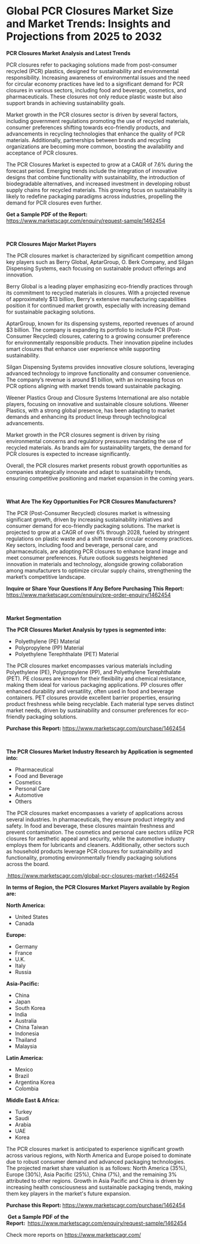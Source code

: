<p><h1>Global PCR Closures Market Size and Market Trends: Insights and Projections from 2025 to 2032</h1></p><p><strong>PCR Closures Market Analysis and Latest Trends</strong></p>
<p><p>PCR closures refer to packaging solutions made from post-consumer recycled (PCR) plastics, designed for sustainability and environmental responsibility. Increasing awareness of environmental issues and the need for circular economy practices have led to a significant demand for PCR closures in various sectors, including food and beverage, cosmetics, and pharmaceuticals. These closures not only reduce plastic waste but also support brands in achieving sustainability goals.</p><p>Market growth in the PCR closures sector is driven by several factors, including government regulations promoting the use of recycled materials, consumer preferences shifting towards eco-friendly products, and advancements in recycling technologies that enhance the quality of PCR materials. Additionally, partnerships between brands and recycling organizations are becoming more common, boosting the availability and acceptance of PCR closures.</p><p>The PCR Closures Market is expected to grow at a CAGR of 7.6% during the forecast period. Emerging trends include the integration of innovative designs that combine functionality with sustainability, the introduction of biodegradable alternatives, and increased investment in developing robust supply chains for recycled materials. This growing focus on sustainability is likely to redefine packaging paradigms across industries, propelling the demand for PCR closures even further.</p></p>
<p><strong>Get a Sample PDF of the Report:&nbsp;</strong> <a href="https://www.marketscagr.com/enquiry/request-sample/1462454?utm_campaign=2468&utm_medium=2&utm_source=Github&utm_content=ia&utm_term=08032025&utm_id=pcr-closures">https://www.marketscagr.com/enquiry/request-sample/1462454</a></p>
<p>&nbsp;</p>
<p><strong>PCR Closures Major Market Players</strong></p>
<p><p>The PCR closures market is characterized by significant competition among key players such as Berry Global, AptarGroup, O. Berk Company, and Silgan Dispensing Systems, each focusing on sustainable product offerings and innovation. </p><p>Berry Global is a leading player emphasizing eco-friendly practices through its commitment to recycled materials in closures. With a projected revenue of approximately $13 billion, Berry's extensive manufacturing capabilities position it for continued market growth, especially with increasing demand for sustainable packaging solutions.</p><p>AptarGroup, known for its dispensing systems, reported revenues of around $3 billion. The company is expanding its portfolio to include PCR (Post-Consumer Recycled) closures, catering to a growing consumer preference for environmentally responsible products. Their innovation pipeline includes smart closures that enhance user experience while supporting sustainability.</p><p>Silgan Dispensing Systems provides innovative closure solutions, leveraging advanced technology to improve functionality and consumer convenience. The company’s revenue is around $1 billion, with an increasing focus on PCR options aligning with market trends toward sustainable packaging.</p><p>Weener Plastics Group and Closure Systems International are also notable players, focusing on innovative and sustainable closure solutions. Weener Plastics, with a strong global presence, has been adapting to market demands and enhancing its product lineup through technological advancements.</p><p>Market growth in the PCR closures segment is driven by rising environmental concerns and regulatory pressures mandating the use of recycled materials. As brands aim for sustainability targets, the demand for PCR closures is expected to increase significantly. </p><p>Overall, the PCR closures market presents robust growth opportunities as companies strategically innovate and adapt to sustainability trends, ensuring competitive positioning and market expansion in the coming years.</p></p>
<p>&nbsp;</p>
<p><strong>What Are The Key Opportunities For PCR Closures Manufacturers?</strong></p>
<p><p>The PCR (Post-Consumer Recycled) closures market is witnessing significant growth, driven by increasing sustainability initiatives and consumer demand for eco-friendly packaging solutions. The market is projected to grow at a CAGR of over 6% through 2028, fueled by stringent regulations on plastic waste and a shift towards circular economy practices. Key sectors, including food and beverage, personal care, and pharmaceuticals, are adopting PCR closures to enhance brand image and meet consumer preferences. Future outlook suggests heightened innovation in materials and technology, alongside growing collaboration among manufacturers to optimize circular supply chains, strengthening the market’s competitive landscape.</p></p>
<p><strong>Inquire or Share Your Questions If Any Before Purchasing This Report:</strong> <a href="https://www.marketscagr.com/enquiry/pre-order-enquiry/1462454?utm_campaign=2468&utm_medium=2&utm_source=Github&utm_content=ia&utm_term=08032025&utm_id=pcr-closures">https://www.marketscagr.com/enquiry/pre-order-enquiry/1462454</a></p>
<p>&nbsp;</p>
<p><strong>Market Segmentation</strong></p>
<p><strong>The PCR Closures Market Analysis by types is segmented into:</strong></p>
<p><ul><li>Polyethylene (PE) Material</li><li>Polypropylene (PP) Material</li><li>Polyethylene Terephthalate (PET) Material</li></ul></p>
<p><p>The PCR closures market encompasses various materials including Polyethylene (PE), Polypropylene (PP), and Polyethylene Terephthalate (PET). PE closures are known for their flexibility and chemical resistance, making them ideal for various packaging applications. PP closures offer enhanced durability and versatility, often used in food and beverage containers. PET closures provide excellent barrier properties, ensuring product freshness while being recyclable. Each material type serves distinct market needs, driven by sustainability and consumer preferences for eco-friendly packaging solutions.</p></p>
<p><strong>Purchase this Report:&nbsp;</strong><a href="https://www.marketscagr.com/purchase/1462454?utm_campaign=2468&utm_medium=2&utm_source=Github&utm_content=ia&utm_term=08032025&utm_id=pcr-closures">https://www.marketscagr.com/purchase/1462454</a></p>
<p>&nbsp;</p>
<p><strong>The PCR Closures Market Industry Research by Application is segmented into:</strong></p>
<p><ul><li>Pharmaceutical</li><li>Food and Beverage</li><li>Cosmetics</li><li>Personal Care</li><li>Automotive</li><li>Others</li></ul></p>
<p><p>The PCR closures market encompasses a variety of applications across several industries. In pharmaceuticals, they ensure product integrity and safety. In food and beverage, these closures maintain freshness and prevent contamination. The cosmetics and personal care sectors utilize PCR closures for aesthetic appeal and security, while the automotive industry employs them for lubricants and cleaners. Additionally, other sectors such as household products leverage PCR closures for sustainability and functionality, promoting environmentally friendly packaging solutions across the board.</p></p>
<p><a href="https://www.marketscagr.com/global-pcr-closures-market-r1462454?utm_campaign=2468&utm_medium=2&utm_source=Github&utm_content=ia&utm_term=08032025&utm_id=pcr-closures">&nbsp;https://www.marketscagr.com/global-pcr-closures-market-r1462454</a></p>
<p><strong>In terms of Region, the PCR Closures Market Players available by Region are:</strong></p>
<p>
    <p> <strong> North America: </strong>
        <ul>
            <li>United States</li>
            <li>Canada</li>
        </ul>
        </p> 
    <p> <strong> Europe: </strong>
        <ul>
            <li>Germany</li>
            <li>France</li>
            <li>U.K.</li>
            <li>Italy</li>
            <li>Russia</li>
        </ul>
        </p> 
    <p> <strong> Asia-Pacific: </strong>
        <ul>
            <li>China</li>
            <li>Japan</li>
            <li>South Korea</li>
            <li>India</li>
            <li>Australia</li>
            <li>China Taiwan</li>
            <li>Indonesia</li>
            <li>Thailand</li>
            <li>Malaysia</li>
        </ul>
        </p> 
    <p> <strong> Latin America: </strong>
        <ul>
            <li>Mexico</li>
            <li>Brazil</li>
            <li>Argentina Korea</li>
            <li>Colombia</li>
        </ul>
        </p> 
    <p> <strong> Middle East & Africa: </strong>
        <ul>
            <li>Turkey</li>
            <li>Saudi</li>
            <li>Arabia</li>
            <li>UAE</li>
            <li>Korea</li>
        </ul>
    </p>
    </p>
<p><p>The PCR closures market is anticipated to experience significant growth across various regions, with North America and Europe poised to dominate due to robust consumer demand and advanced packaging technologies. The projected market share valuation is as follows: North America (35%), Europe (30%), Asia Pacific (25%), China (7%), and the remaining 3% attributed to other regions. Growth in Asia Pacific and China is driven by increasing health consciousness and sustainable packaging trends, making them key players in the market's future expansion.</p></p>
<p><strong>Purchase this Report: </strong><a href="https://www.marketscagr.com/purchase/1462454?utm_campaign=2468&utm_medium=2&utm_source=Github&utm_content=ia&utm_term=08032025&utm_id=pcr-closures">https://www.marketscagr.com/purchase/1462454</a></p>
<p>&nbsp;<strong>Get a Sample PDF of the Report:&nbsp;&nbsp;</strong><a href="https://www.marketscagr.com/enquiry/request-sample/1462454?utm_campaign=2468&utm_medium=2&utm_source=Github&utm_content=ia&utm_term=08032025&utm_id=pcr-closures">https://www.marketscagr.com/enquiry/request-sample/1462454</a></p>
<p><strong></strong></p>
<p>Check more reports on <a href="https://www.marketscagr.com/?utm_campaign=2468&utm_medium=2&utm_source=Github&utm_content=ia&utm_term=08032025&utm_id=pcr-closures">https://www.marketscagr.com/</a></p>